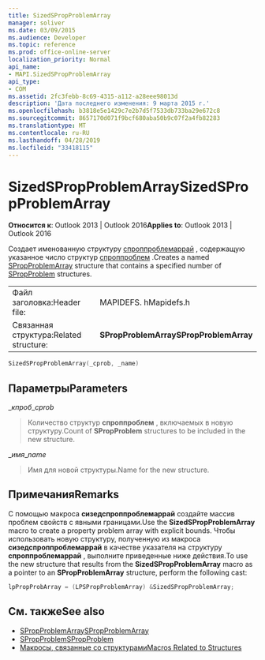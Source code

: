```yaml
---
title: SizedSPropProblemArray
manager: soliver
ms.date: 03/09/2015
ms.audience: Developer
ms.topic: reference
ms.prod: office-online-server
localization_priority: Normal
api_name:
- MAPI.SizedSPropProblemArray
api_type:
- COM
ms.assetid: 2fc3febb-8c69-4315-a112-a28eee98013d
description: 'Дата последнего изменения: 9 марта 2015 г.'
ms.openlocfilehash: b3818e5e1429c7e2b7d5f7533db733ba29e672c8
ms.sourcegitcommit: 8657170d071f9bcf680aba50b9c07f2a4fb82283
ms.translationtype: MT
ms.contentlocale: ru-RU
ms.lasthandoff: 04/28/2019
ms.locfileid: "33418115"
---
```

# <a name="sizedspropproblemarray"></a><span data-ttu-id="dd606-103">SizedSPropProblemArray</span><span class="sxs-lookup"><span data-stu-id="dd606-103">SizedSPropProblemArray</span></span>

<span data-ttu-id="dd606-104">**Относится к**: Outlook 2013 | Outlook 2016</span><span class="sxs-lookup"><span data-stu-id="dd606-104">**Applies to**: Outlook 2013 | Outlook 2016</span></span> 
  
<span data-ttu-id="dd606-105">Создает именованную структуру [спроппроблемаррай](spropproblemarray.md) , содержащую указанное число структур [спроппроблем](spropproblem.md) .</span><span class="sxs-lookup"><span data-stu-id="dd606-105">Creates a named [SPropProblemArray](spropproblemarray.md) structure that contains a specified number of [SPropProblem](spropproblem.md) structures.</span></span> 
  
|||
|:-----|:-----|
|<span data-ttu-id="dd606-106">Файл заголовка:</span><span class="sxs-lookup"><span data-stu-id="dd606-106">Header file:</span></span>  <br/> |<span data-ttu-id="dd606-107">MAPIDEFS. h</span><span class="sxs-lookup"><span data-stu-id="dd606-107">Mapidefs.h</span></span>  <br/> |
|<span data-ttu-id="dd606-108">Связанная структура:</span><span class="sxs-lookup"><span data-stu-id="dd606-108">Related structure:</span></span>  <br/> |<span data-ttu-id="dd606-109">**SPropProblemArray**</span><span class="sxs-lookup"><span data-stu-id="dd606-109">**SPropProblemArray**</span></span> <br/> |
   
```cpp
SizedSPropProblemArray(_cprob, _name)
```

## <a name="parameters"></a><span data-ttu-id="dd606-110">Параметры</span><span class="sxs-lookup"><span data-stu-id="dd606-110">Parameters</span></span>

<span data-ttu-id="dd606-111">__кпроб_</span><span class="sxs-lookup"><span data-stu-id="dd606-111">__cprob_</span></span>
  
> <span data-ttu-id="dd606-112">Количество структур **спроппроблем** , включаемых в новую структуру.</span><span class="sxs-lookup"><span data-stu-id="dd606-112">Count of **SPropProblem** structures to be included in the new structure.</span></span> 
    
<span data-ttu-id="dd606-113">__имя_</span><span class="sxs-lookup"><span data-stu-id="dd606-113">__name_</span></span>
  
> <span data-ttu-id="dd606-114">Имя для новой структуры.</span><span class="sxs-lookup"><span data-stu-id="dd606-114">Name for the new structure.</span></span>
    
## <a name="remarks"></a><span data-ttu-id="dd606-115">Примечания</span><span class="sxs-lookup"><span data-stu-id="dd606-115">Remarks</span></span>

<span data-ttu-id="dd606-116">С помощью макроса **сизедспроппроблемаррай** создайте массив проблем свойств с явными границами.</span><span class="sxs-lookup"><span data-stu-id="dd606-116">Use the **SizedSPropProblemArray** macro to create a property problem array with explicit bounds.</span></span> <span data-ttu-id="dd606-117">Чтобы использовать новую структуру, полученную из макроса **сизедспроппроблемаррай** в качестве указателя на структуру **спроппроблемаррай** , выполните приведенные ниже действия.</span><span class="sxs-lookup"><span data-stu-id="dd606-117">To use the new structure that results from the **SizedSPropProblemArray** macro as a pointer to an **SPropProblemArray** structure, perform the following cast:</span></span> 
  
```cpp
lpPropProbArray = (LPSPropProblemArray) &SizedSPropProblemArray;
```

## <a name="see-also"></a><span data-ttu-id="dd606-118">См. также</span><span class="sxs-lookup"><span data-stu-id="dd606-118">See also</span></span>

- [<span data-ttu-id="dd606-119">SPropProblemArray</span><span class="sxs-lookup"><span data-stu-id="dd606-119">SPropProblemArray</span></span>](spropproblemarray.md)
- [<span data-ttu-id="dd606-120">SPropProblem</span><span class="sxs-lookup"><span data-stu-id="dd606-120">SPropProblem</span></span>](spropproblem.md)
- [<span data-ttu-id="dd606-121">Макросы, связанные со структурами</span><span class="sxs-lookup"><span data-stu-id="dd606-121">Macros Related to Structures</span></span>](macros-related-to-structures.md)

